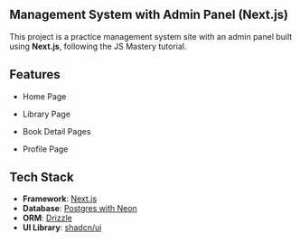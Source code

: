 ## Management System with Admin Panel (Next.js)

This project is a practice management system site with an admin panel built using **Next.js**, following the JS Mastery tutorial.

## Features

- Home Page

- Library Page

- Book Detail Pages

- Profile Page

## Tech Stack

- **Framework**: [Next.js](https://nextjs.org/)
- **Database**: [Postgres with Neon](https://neon.tech/)
- **ORM**: [Drizzle](https://orm.drizzle.team/)
- **UI Library**: [shadcn/ui](https://ui.shadcn.com/)
